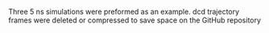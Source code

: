 Three 5 ns simulations were preformed as an example.
dcd trajectory frames were deleted or compressed to save space on the GitHub repository

